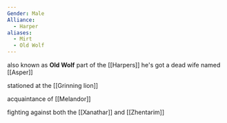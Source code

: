```yaml
---
Gender: Male
Alliance:
  - Harper
aliases:
  - Mirt
  - Old Wolf
---
```


also known as **Old Wolf**
part of the [[Harpers]]
he's got a dead wife named [[Asper]]

stationed at the [[Grinning lion]]

acquaintance of [[Melandor]]

fighting against both the [[Xanathar]] and [[Zhentarim]]